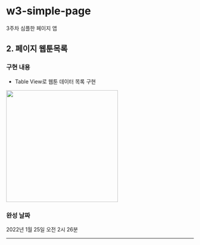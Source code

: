 # w3-simple-page
3주차 심플한 페이지 앱

## 2. 페이지 웹툰목록
### 구현 내용 
- Table View로 웹툰 데이터 목록 구현 

<img src="https://user-images.githubusercontent.com/95729473/150890831-6d219cc9-5680-4a64-9ed0-c5178f1609eb.png" width="300"/>


### 완성 날짜
2022년 1월 25일 오전 2시 26분

---
